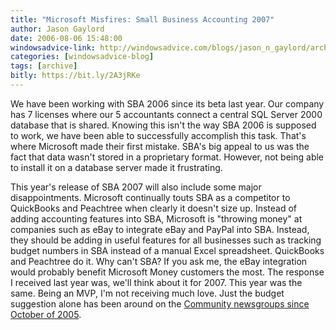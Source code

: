 ```yaml
---
title: "Microsoft Misfires: Small Business Accounting 2007"
author: Jason Gaylord
date: 2006-08-06 15:48:00
windowsadvice-link: http://windowsadvice.com/blogs/jason_n_gaylord/archive/2006/08/08/20388.aspx
categories: [windowsadvice-blog]
tags: [archive]
bitly: https://bit.ly/2A3jRKe
---
```


We have been working with SBA 2006 since its beta last year. Our company has 7 licenses where our 5 accountants connect a central SQL Server 2000 database that is shared. Knowing this isn't the way SBA 2006 is supposed to work, we have been able to successfully accomplish this task. That's where Microsoft made their first mistake. SBA's big appeal to us was the fact that data wasn't stored in a proprietary format. However, not being able to install it on a database server made it frustrating.

This year's release of SBA 2007 will also include some major disappointments. Microsoft continually touts SBA as a competitor to QuickBooks and Peachtree when clearly it doesn't size up. Instead of adding accounting features into SBA, Microsoft is "throwing money" at companies such as eBay to integrate eBay and PayPal into SBA. Instead, they should be adding in useful features for all businesses such as tracking budget numbers in SBA instead of a manual Excel spreadsheet. QuickBooks and Peachtree do it. Why can't SBA? If you ask me, the eBay integration would probably benefit Microsoft Money customers the most. The response I received last year was, we'll think about it for 2007. This year was the same. Being an MVP, I'm not receiving much love. Just the budget suggestion alone has been around on the [Community newsgroups since October of 2005](http://www.microsoft.com/office/community/en-us/default.mspx?query=budget&dg=microsoft.public.sba.general&cat=en-us-office-sba&lang=en&cr=US&pt=&catlist=761a6acf-20d0-41f7-a0ea-6f7dc5271ae8&dglist=&ptlist=&exp=&sloc=en-us).